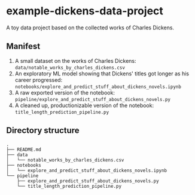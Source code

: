 # example-dickens-data-project
A toy data project based on the collected works of Charles Dickens.

## Manifest


1. A small dataset on the works of Charles Dickens: `data/notable_works_by_charles_dickens.csv`
2. An exploratory ML model showing that Dickens' titles got longer as his career progressed: `notebooks/explore_and_predict_stuff_about_dickens_novels.ipynb`
3. A raw exported version of the notebook: `pipeline/explore_and_predict_stuff_about_dickens_novels.py`
4. A cleaned up, productionizable version of the notebook: `title_length_prediction_pipeline.py`

## Directory structure
```
.
├── README.md
├── data
│   └── notable_works_by_charles_dickens.csv
├── notebooks
│   └── explore_and_predict_stuff_about_dickens_novels.ipynb
└── pipeline
    ├── explore_and_predict_stuff_about_dickens_novels.py
    └── title_length_prediction_pipeline.py
```    
